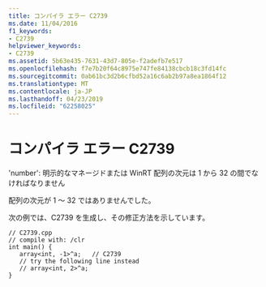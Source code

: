 ```yaml
---
title: コンパイラ エラー C2739
ms.date: 11/04/2016
f1_keywords:
- C2739
helpviewer_keywords:
- C2739
ms.assetid: 5b63e435-7631-43d7-805e-f2adefb7e517
ms.openlocfilehash: f7e7b20f64c8975e747fe84138cbcb18c3fd14fc
ms.sourcegitcommit: 0ab61bc3d2b6cfbd52a16c6ab2b97a8ea1864f12
ms.translationtype: MT
ms.contentlocale: ja-JP
ms.lasthandoff: 04/23/2019
ms.locfileid: "62258025"
---
```

# <a name="compiler-error-c2739"></a>コンパイラ エラー C2739

'number': 明示的なマネージドまたは WinRT 配列の次元は 1 から 32 の間でなければなりません

配列の次元が 1 ～ 32 ではありませんでした。

次の例では、C2739 を生成し、その修正方法を示しています。

```
// C2739.cpp
// compile with: /clr
int main() {
   array<int, -1>^a;   // C2739
   // try the following line instead
   // array<int, 2>^a;
}
```